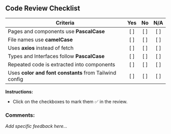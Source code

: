 ## Code Review Checklist

| Criteria                                      | Yes | No  | N/A |
|-----------------------------------------------|:---:|:---:|:---:|
| Pages and components use **PascalCase**       | [ ] | [ ] | [ ] |
| File names use **camelCase**                  | [ ] | [ ] | [ ] |
| Uses **axios** instead of fetch               | [ ] | [ ] | [ ] |
| Types and Interfaces follow **PascalCase**    | [ ] | [ ] | [ ] |
| Repeated code is extracted into components    | [ ] | [ ] | [ ] |
| Uses **color and font constants** from Tailwind config | [ ] | [ ] | [ ] |

**Instructions:**  
- Click on the checkboxes to mark them ✅ in the review.

### Comments:
_Add specific feedback here..._